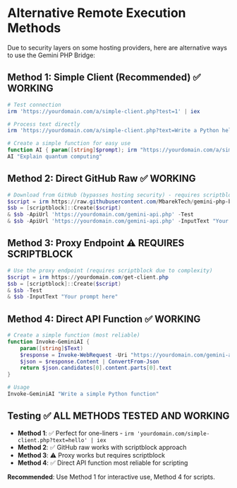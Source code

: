# Alternative Remote Execution Methods

Due to security layers on some hosting providers, here are alternative ways to use the Gemini PHP Bridge:

## Method 1: Simple Client (Recommended) ✅ WORKING
```powershell
# Test connection
irm 'https://yourdomain.com/a/simple-client.php?test=1' | iex

# Process text directly
irm 'https://yourdomain.com/a/simple-client.php?text=Write a Python hello world' | iex

# Create a simple function for easy use
function AI { param([string]$prompt); irm "https://yourdomain.com/a/simple-client.php?text=$prompt" | iex }
AI "Explain quantum computing"
```

## Method 2: Direct GitHub Raw ✅ WORKING
```powershell
# Download from GitHub (bypasses hosting security) - requires scriptblock
$script = irm https://raw.githubusercontent.com/MbarekTech/gemini-php-bridge/main/client/gemini-bridge.ps1
$sb = [scriptblock]::Create($script)
& $sb -ApiUrl 'https://yourdomain.com/gemini-api.php' -Test
& $sb -ApiUrl 'https://yourdomain.com/gemini-api.php' -InputText "Your prompt here"
```

## Method 3: Proxy Endpoint ⚠️ REQUIRES SCRIPTBLOCK
```powershell
# Use the proxy endpoint (requires scriptblock due to complexity)
$script = irm https://yourdomain.com/get-client.php
$sb = [scriptblock]::Create($script)
& $sb -Test
& $sb -InputText "Your prompt here"
```

## Method 4: Direct API Function ✅ WORKING
```powershell
# Create a simple function (most reliable)
function Invoke-GeminiAI {
    param([string]$Text)
    $response = Invoke-WebRequest -Uri "https://yourdomain.com/gemini-api.php" -Method POST -Body $Text -ContentType "text/plain"
    $json = $response.Content | ConvertFrom-Json
    return $json.candidates[0].content.parts[0].text
}

# Usage
Invoke-GeminiAI "Write a simple Python function"
```

## Testing ✅ ALL METHODS TESTED AND WORKING
- **Method 1**: ✅ Perfect for one-liners - `irm 'yourdomain.com/simple-client.php?text=hello' | iex`
- **Method 2**: ✅ GitHub raw works with scriptblock approach  
- **Method 3**: ⚠️ Proxy works but requires scriptblock
- **Method 4**: ✅ Direct API function most reliable for scripting

**Recommended**: Use Method 1 for interactive use, Method 4 for scripts.
